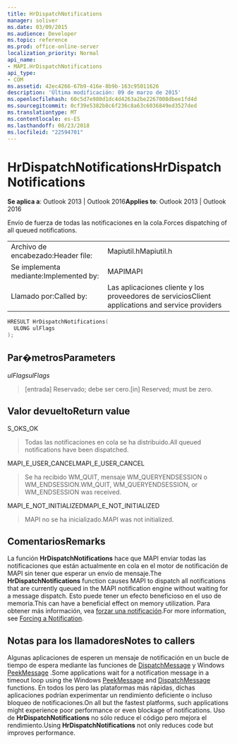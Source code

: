 ```yaml
---
title: HrDispatchNotifications
manager: soliver
ms.date: 03/09/2015
ms.audience: Developer
ms.topic: reference
ms.prod: office-online-server
localization_priority: Normal
api_name:
- MAPI.HrDispatchNotifications
api_type:
- COM
ms.assetid: 42ec4266-67b9-416e-8b9b-163c95011626
description: 'Última modificación: 09 de marzo de 2015'
ms.openlocfilehash: 60c5d7e980d1dc4d4263a2be2267008dbee1fd4d
ms.sourcegitcommit: 0cf39e5382b8c6f236c8a63c6036849ed3527ded
ms.translationtype: MT
ms.contentlocale: es-ES
ms.lasthandoff: 08/23/2018
ms.locfileid: "22594701"
---
```

# <a name="hrdispatchnotifications"></a><span data-ttu-id="2f15f-103">HrDispatchNotifications</span><span class="sxs-lookup"><span data-stu-id="2f15f-103">HrDispatchNotifications</span></span>

  
  
<span data-ttu-id="2f15f-104">**Se aplica a**: Outlook 2013 | Outlook 2016</span><span class="sxs-lookup"><span data-stu-id="2f15f-104">**Applies to**: Outlook 2013 | Outlook 2016</span></span> 
  
<span data-ttu-id="2f15f-105">Envío de fuerza de todas las notificaciones en la cola.</span><span class="sxs-lookup"><span data-stu-id="2f15f-105">Forces dispatching of all queued notifications.</span></span> 
  
|||
|:-----|:-----|
|<span data-ttu-id="2f15f-106">Archivo de encabezado:</span><span class="sxs-lookup"><span data-stu-id="2f15f-106">Header file:</span></span>  <br/> |<span data-ttu-id="2f15f-107">Mapiutil.h</span><span class="sxs-lookup"><span data-stu-id="2f15f-107">Mapiutil.h</span></span>  <br/> |
|<span data-ttu-id="2f15f-108">Se implementa mediante:</span><span class="sxs-lookup"><span data-stu-id="2f15f-108">Implemented by:</span></span>  <br/> |<span data-ttu-id="2f15f-109">MAPI</span><span class="sxs-lookup"><span data-stu-id="2f15f-109">MAPI</span></span>  <br/> |
|<span data-ttu-id="2f15f-110">Llamado por:</span><span class="sxs-lookup"><span data-stu-id="2f15f-110">Called by:</span></span>  <br/> |<span data-ttu-id="2f15f-111">Las aplicaciones cliente y los proveedores de servicios</span><span class="sxs-lookup"><span data-stu-id="2f15f-111">Client applications and service providers</span></span>  <br/> |
   
```cpp
HRESULT HrDispatchNotifications(
  ULONG ulFlags
);
```

## <a name="parameters"></a><span data-ttu-id="2f15f-112">Par�metros</span><span class="sxs-lookup"><span data-stu-id="2f15f-112">Parameters</span></span>

 <span data-ttu-id="2f15f-113">_ulFlags_</span><span class="sxs-lookup"><span data-stu-id="2f15f-113">_ulFlags_</span></span>
  
> <span data-ttu-id="2f15f-114">[entrada] Reservado; debe ser cero.</span><span class="sxs-lookup"><span data-stu-id="2f15f-114">[in] Reserved; must be zero.</span></span> 
    
## <a name="return-value"></a><span data-ttu-id="2f15f-115">Valor devuelto</span><span class="sxs-lookup"><span data-stu-id="2f15f-115">Return value</span></span>

<span data-ttu-id="2f15f-116">S_OK</span><span class="sxs-lookup"><span data-stu-id="2f15f-116">S_OK</span></span>
  
> <span data-ttu-id="2f15f-117">Todas las notificaciones en cola se ha distribuido.</span><span class="sxs-lookup"><span data-stu-id="2f15f-117">All queued notifications have been dispatched.</span></span>
    
<span data-ttu-id="2f15f-118">MAPI_E_USER_CANCEL</span><span class="sxs-lookup"><span data-stu-id="2f15f-118">MAPI_E_USER_CANCEL</span></span>
  
> <span data-ttu-id="2f15f-119">Se ha recibido WM_QUIT, mensaje WM_QUERYENDSESSION o WM_ENDSESSION.</span><span class="sxs-lookup"><span data-stu-id="2f15f-119">WM_QUIT, WM_QUERYENDSESSION, or WM_ENDSESSION was received.</span></span>
    
<span data-ttu-id="2f15f-120">MAPI_E_NOT_INITIALIZED</span><span class="sxs-lookup"><span data-stu-id="2f15f-120">MAPI_E_NOT_INITIALIZED</span></span>
  
> <span data-ttu-id="2f15f-121">MAPI no se ha inicializado.</span><span class="sxs-lookup"><span data-stu-id="2f15f-121">MAPI was not initialized.</span></span>
    
## <a name="remarks"></a><span data-ttu-id="2f15f-122">Comentarios</span><span class="sxs-lookup"><span data-stu-id="2f15f-122">Remarks</span></span>

<span data-ttu-id="2f15f-123">La función **HrDispatchNotifications** hace que MAPI enviar todas las notificaciones que están actualmente en cola en el motor de notificación de MAPI sin tener que esperar un envío de mensaje.</span><span class="sxs-lookup"><span data-stu-id="2f15f-123">The **HrDispatchNotifications** function causes MAPI to dispatch all notifications that are currently queued in the MAPI notification engine without waiting for a message dispatch.</span></span> <span data-ttu-id="2f15f-124">Esto puede tener un efecto beneficioso en el uso de memoria.</span><span class="sxs-lookup"><span data-stu-id="2f15f-124">This can have a beneficial effect on memory utilization.</span></span> <span data-ttu-id="2f15f-125">Para obtener más información, vea [forzar una notificación](forcing-a-notification.md).</span><span class="sxs-lookup"><span data-stu-id="2f15f-125">For more information, see [Forcing a Notification](forcing-a-notification.md).</span></span> 
  
## <a name="notes-to-callers"></a><span data-ttu-id="2f15f-126">Notas para los llamadores</span><span class="sxs-lookup"><span data-stu-id="2f15f-126">Notes to callers</span></span>

<span data-ttu-id="2f15f-127">Algunas aplicaciones de esperen un mensaje de notificación en un bucle de tiempo de espera mediante las funciones de [DispatchMessage](http://msdn.microsoft.com/en-us/library/ms644934.aspx) y Windows [PeekMessage](http://msdn.microsoft.com/en-us/library/ms644943.aspx) .</span><span class="sxs-lookup"><span data-stu-id="2f15f-127">Some applications wait for a notification message in a timeout loop using the Windows [PeekMessage](http://msdn.microsoft.com/en-us/library/ms644943.aspx) and [DispatchMessage](http://msdn.microsoft.com/en-us/library/ms644934.aspx) functions.</span></span> <span data-ttu-id="2f15f-128">En todos los pero las plataformas más rápidas, dichas aplicaciones podrían experimentar un rendimiento deficiente o incluso bloqueo de notificaciones.</span><span class="sxs-lookup"><span data-stu-id="2f15f-128">On all but the fastest platforms, such applications might experience poor performance or even blockage of notifications.</span></span> <span data-ttu-id="2f15f-129">Uso de **HrDispatchNotifications** no sólo reduce el código pero mejora el rendimiento.</span><span class="sxs-lookup"><span data-stu-id="2f15f-129">Using **HrDispatchNotifications** not only reduces code but improves performance.</span></span> 
  


